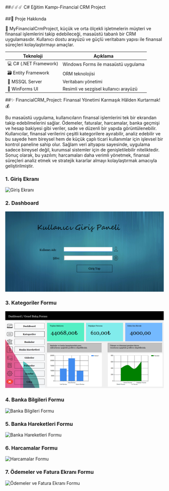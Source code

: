 ##☄️☄️☄️ C# Eğitim Kampı-Financial CRM Project 

##🧩 Proje Hakkında

💼 MyFinancialCrmProject, küçük ve orta ölçekli işletmelerin müşteri ve finansal işlemlerini takip edebileceği, masaüstü tabanlı bir CRM uygulamasıdır. Kullanıcı dostu arayüzü ve güçlü veritabanı yapısı ile finansal süreçleri kolaylaştırmayı amaçlar.

| Teknoloji              | Açıklama                              |
| ---------------------- | ------------------------------------- |
| 💻 C# (.NET Framework) | Windows Forms ile masaüstü uygulama   |
| 🗃️ Entity Framework   | ORM teknolojisi                       |
| 🧠 MSSQL Server        | Veritabanı yönetimi                   |
| 🎨 WinForms UI         | Resimli ve sezgisel kullanıcı arayüzü |

##✨ FinancialCRM_Project: Finansal Yönetimi Karmaşık Hâlden Kurtarmak! 💰

Bu masaüstü uygulama, kullanıcıların finansal işlemlerini tek bir ekrandan takip edebilmelerini sağlar. Ödemeler, faturalar, harcamalar, banka geçmişi ve hesap bakiyesi gibi veriler, sade ve düzenli bir yapıda görüntülenebilir.
Kullanıcılar, finansal verilerini çeşitli kategorilere ayırabilir, analiz edebilir ve bu sayede hem bireysel hem de küçük çaplı ticari kullanımlar için işlevsel bir kontrol paneline sahip olur. Sağlam veri altyapısı sayesinde, uygulama sadece bireysel değil, kurumsal sistemler için de genişletilebilir niteliktedir.
Sonuç olarak, bu yazılım; harcamaları daha verimli yönetmek, finansal süreçleri analiz etmek ve stratejik kararlar almayı kolaylaştırmak amacıyla geliştirilmiştir.

### 1. Giriş Ekranı
![Giriş Ekranı](https://github.com/kayaasinan/MyFinancialCrmProject/blob/master/MyFinancialCrmProject/Pictures/Ekran%20g%C3%B6r%C3%BCnt%C3%BCs%C3%BC%202025-06-24%20170903.png?raw=true)

### 2. Dashboard
![Finansal Tablo](https://github.com/kayaasinan/MyFinancialCrmProject/blob/master/MyFinancialCrmProject/Pictures/Ekran%20g%C3%B6r%C3%BCnt%C3%BCs%C3%BC%202025-06-24%20224847.png?raw=true)

### 3. Kategoriler Formu
![Kategoriler Formu](https://github.com/kayaasinan/MyFinancialCrmProject/blob/master/MyFinancialCrmProject/Pictures/Ekran%20g%C3%B6r%C3%BCnt%C3%BCs%C3%BC%202025-06-24%20224933.png?raw=true)

### 4. Banka Bilgileri Formu
![Banka Bilgileri Formu](https://github.com/kayaasinan/MyFinancialCrmProject/blob/master/MyFinancialCrmProject/Pictures/Ekran%20g%C3%B6r%C3%BCnt%C3%BCs%C3%BC%202025-06-24%20224947.png?raw=true)

### 5. Banka Hareketleri Formu
![Banka Hareketleri Formu](https://github.com/kayaasinan/MyFinancialCrmProject/blob/master/MyFinancialCrmProject/Pictures/Ekran%20g%C3%B6r%C3%BCnt%C3%BCs%C3%BC%202025-06-24%20224958.png?raw=true)

### 6. Harcamalar Formu
![Harcamalar Formu](https://github.com/kayaasinan/MyFinancialCrmProject/blob/master/MyFinancialCrmProject/Pictures/Ekran%20g%C3%B6r%C3%BCnt%C3%BCs%C3%BC%202025-06-24%20225010.png?raw=true)

### 7. Ödemeler ve Fatura Ekranı Formu
![Ödemeler ve Fatura Ekranı Formu](https://github.com/kayaasinan/MyFinancialCrmProject/blob/master/MyFinancialCrmProject/Pictures/Ekran%20g%C3%B6r%C3%BCnt%C3%BCs%C3%BC%202025-06-24%20225023.png?raw=true)






